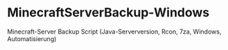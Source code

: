 # MinecraftServerBackup-Windows
Minecraft-Server Backup Script (Java-Serverversion, Rcon, 7za, Windows, Automatisierung)
